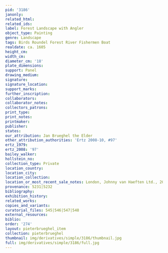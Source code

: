 ```yaml
---
pid: '3186'
janonly: 
related_html: 
related_ids: 
label: Forest Landscape with Angler
object_type: Painting
genre: Landscape
tags: Birds Roundel Forest River Fishermen Boat
realdate: ca. 1605
height_cm: 
width_cm: 
diameter_cm: '18'
plate_dimensions: 
support: Panel
drawing_medium: 
signature: 
signature_location: 
support_marks: 
further_inscription: 
collaborators: 
collaborator_notes: 
collectors_patrons: 
print_type: 
print_notes: 
printmaker: 
publisher: 
states: 
our_attribution: Jan Brueghel the Elder
other_attribution_authorities: 'Ertz 2008-10, #97'
ertz_1979: 
ertz_2008: '97'
bailey_walker: 
hollstein_no: 
collection_type: Private
location_country: 
location_city: 
location_collection: 
location_or_most_recent_sale_notes: London, Johnny van Haeften Ltd., 2005
provenance: 5231|5232
bibliography: 
exhibition_history: 
related_works: 
copies_and_variants: 
curatorial_files: 545|546|547|548
external_resources: 
biblio: 
order: '274'
layout: pieterbrueghel_item
collection: pieterbrueghel
thumbnail: img/derivatives/simple/3186/thumbnail.jpg
full: img/derivatives/simple/3186/full.jpg
---
```

